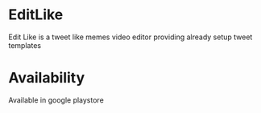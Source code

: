 # EditLike
Edit Like is a tweet like memes video editor providing already setup tweet templates

# Availability
Available in google playstore
